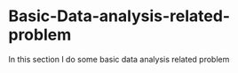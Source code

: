 # Basic-Data-analysis-related-problem
In this section I do some basic data analysis related problem
